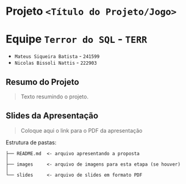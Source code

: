 

# Projeto `<Título do Projeto/Jogo>`

# Equipe `Terror do SQL` - `TERR`
* `Mateus Siqueira Batista` - `241599`
* `Nicolas Bissoli Nattis` - `222903`

## Resumo do Projeto
> Texto resumindo o projeto.

## Slides da Apresentação
> Coloque aqui o link para o PDF da apresentação



Estrutura de pastas:

~~~
├── README.md  <- arquivo apresentando a proposta
│
├── images     <- arquivo de imagens para esta etapa (se houver)
│
└── slides     <- arquivo de slides em formato PDF